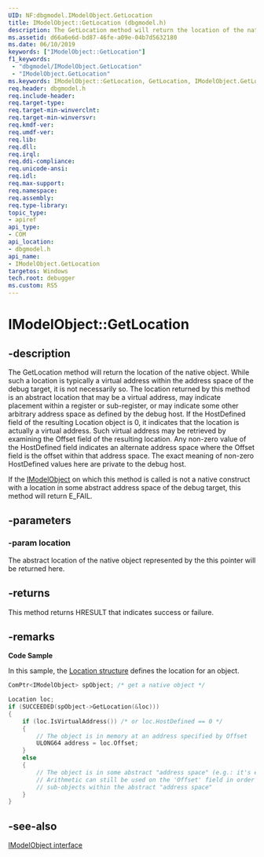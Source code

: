 ```yaml
---
UID: NF:dbgmodel.IModelObject.GetLocation
title: IModelObject::GetLocation (dbgmodel.h)
description: The GetLocation method will return the location of the native object. While such a location is typically a virtual address within the address space of the debug target, it is not necessarily so.
ms.assetid: d66a6e6d-bd87-46fe-a09e-04b7d5632180
ms.date: 06/10/2019
keywords: ["IModelObject::GetLocation"]
f1_keywords:
 - "dbgmodel/IModelObject.GetLocation"
 - "IModelObject.GetLocation"
ms.keywords: IModelObject::GetLocation, GetLocation, IModelObject.GetLocation, IModelObject::GetLocation, IModelObject.GetLocation
req.header: dbgmodel.h
req.include-header:
req.target-type:
req.target-min-winverclnt:
req.target-min-winversvr:
req.kmdf-ver:
req.umdf-ver:
req.lib:
req.dll:
req.irql: 
req.ddi-compliance:
req.unicode-ansi:
req.idl:
req.max-support:
req.namespace:
req.assembly:
req.type-library: 
topic_type: 
- apiref
api_type: 
- COM
api_location: 
- dbgmodel.h
api_name: 
- IModelObject.GetLocation
targetos: Windows
tech.root: debugger
ms.custom: RS5
---
```


# IModelObject::GetLocation

## -description

The GetLocation method will return the location of the native object. While such a location is typically a virtual address within the address space of the debug target, it is not necessarily so. The location returned by this method is an abstract location that may be a virtual address, may indicate placement within a register or sub-register, or may indicate some other arbitrary address space as defined by the debug host. If the HostDefined field of the resulting Location object is 0, it indicates that the location is actually a virtual address. Such virtual address may be retrieved by examining the Offset field of the resulting location. Any non-zero value of the HostDefined field indicates an alternate address space where the Offset field is the offset within that address space. The exact meaning of non-zero HostDefined values here are private to the debug host. 

If the [IModelObject](nn-dbgmodel-imodelobject.md) on which this method is called is not a native construct with a location in some abstract address space of the debug target, this method will return E_FAIL. 

## -parameters

### -param location

The abstract location of the native object represented by the this pointer will be returned here.

## -returns

This method returns HRESULT that indicates success or failure.

## -remarks

**Code Sample**

In this sample, the [Location structure](ns-dbgmodel-location.md) defines the location for an object.

```cpp
ComPtr<IModelObject> spObject; /* get a native object */

Location loc;
if (SUCCEEDED(spObject->GetLocation(&loc)))
{
    if (loc.IsVirtualAddress()) /* or loc.HostDefined == 0 */
    {
        // The object is in memory at an address specified by Offset
        ULONG64 address = loc.Offset;
    }
    else
    {
        // The object is in some abstract "address space" (e.g.: it's enregistered).  
        // Arithmetic can still be used on the 'Offset' field in order to access
        // sub-objects within the abstract "address space"
    }
}
```

## -see-also

[IModelObject interface](nn-dbgmodel-imodelobject.md)
